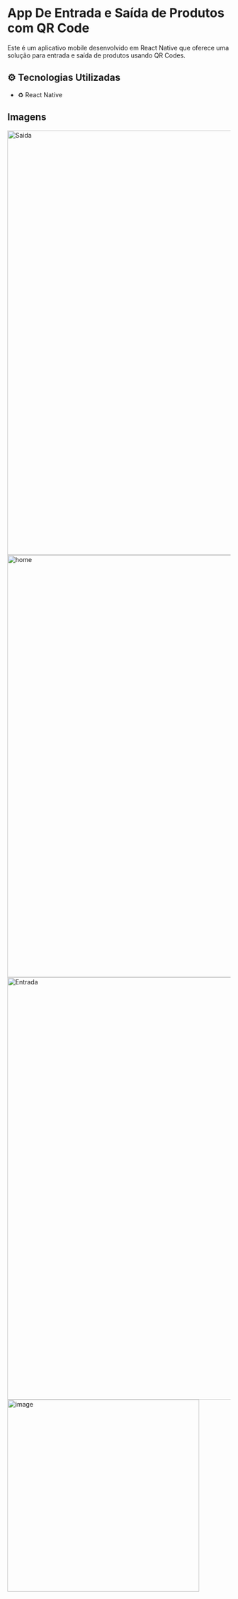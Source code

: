 # App De Entrada e Saída de Produtos com QR Code

Este é um aplicativo mobile desenvolvido em React Native que oferece uma solução para entrada e saída de produtos usando QR Codes.

## ⚙️ Tecnologias Utilizadas
- ♻️ React Native

## Imagens


<img width="957" alt="Saida" src="https://github.com/user-attachments/assets/6ae90820-c649-4caf-a525-c8223a2b232d" />
<img width="952" alt="home" src="https://github.com/user-attachments/assets/85e64693-68c5-4de5-ba18-287dc16b65ed" />
<img width="952" alt="Entrada" src="https://github.com/user-attachments/assets/e614eeae-cd49-4f32-a367-c83e96d6ede1" />
<img width="433" alt="image" src="https://github.com/user-attachments/assets/4f4bae2d-6a98-4499-a0b1-ded5299db89a" />

